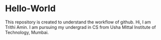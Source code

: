 # Hello-World
This repository is created to understand the workflow of github.
Hi, I am Trithi Amin.
I am pursuing my undergrad in CS from Usha Mittal Institute of Technology, Mumbai.

